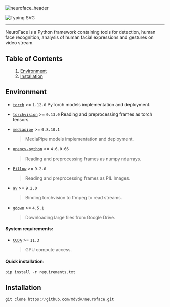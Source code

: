 ![neuroface_header](https://user-images.githubusercontent.com/83948828/178101505-a6654269-c692-41f1-b508-9ff51068fd3f.jpg)

![Typing SVG](https://readme-typing-svg.herokuapp.com?size=100&color=F7F7F7&center=true&vCenter=true&width=1875&height=100&lines=NeuroFace)

---

NeuroFace is a Python framework containing tools for detection, human face recognition, analysis of human facial expressions and gestures on video stream.

<a name='000'></a>
<h2>Table of Contents</h2>

<ul>
    <ol type='1'>
    <li><a href='#001'>Environment</a></li>
    <li><a href='#002'>Installation</a></li>
    </ol>
</ul>

<a name='001'></a>
<h2>Environment</h2>

- [`torch`](https://github.com/pytorch/pytorch) >= `1.12.0` PyTorch models implementation and deployment.

- [`torchvision`](https://github.com/pytorch/vision) >= `0.13.0` Reading and preprocessing frames as torch tensors.

- [`mediapipe`](https://github.com/google/mediapipe) >= `0.8.10.1`

  > MediaPipe models implementation and deployment.

- [`opencv-python`](https://github.com/opencv/opencv-python) >= `4.6.0.66`

  > Reading and preprocessing frames as numpy ndarrays.

- [`Pillow`](https://github.com/python-pillow/Pillow) >= `9.2.0`

  > Reading and preprocessing frames as PIL Images.

- [`av`](https://github.com/PyAV-Org/PyAV) >= `9.2.0`

  > Binding torchvision to ffmpeg to read streams.

- [`gdown`](https://github.com/wkentaro/gdown) >= `4.5.1`

  > Downloading large files from Google Drive.

<h4>System requirements:</h4>

- [`CUDA`](https://developer.nvidia.com/cuda-downloads) >= `11.3`

  > GPU compute access.

<h4>Quick installation:</h4>

```python
pip install -r requirements.txt
```

<a name='002'></a>
<h2>Installation</h2>

```python
git clone https://github.com/mdvdv/neuroface.git
```
